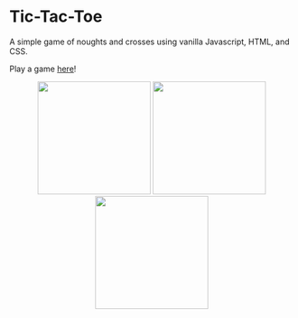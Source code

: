 # Tic-Tac-Toe
A simple game of noughts and crosses using vanilla Javascript, HTML, and CSS.

Play a game [here](https://lydiakwa.github.io/tic-tac-toe/)!

<div align="center">
  <img src="https://github.com/lydiakwa/tic-tac-toe/assets/46302411/5ed0c0f0-ebf9-4086-9dc0-1d22ba0193e3" width="200" />
  <img src="https://github.com/lydiakwa/tic-tac-toe/assets/46302411/825b1ca7-4048-44f1-a998-3823cd7527d0" width="200" />
  <img src="https://github.com/lydiakwa/tic-tac-toe/assets/46302411/e323c55c-499a-4019-b85d-2583da7640bb" width="200" />
</div>

